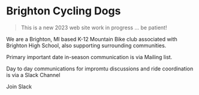# Brighton Cycling Dogs

> This is a new 2023 web site work in progress ... be patient!

We are a Brighton, MI based K-12 Mountain Bike club associated with Brighton High School, also supporting surrounding communities.

Primary important date in-season communication is via Mailing list. 

Day to day communications for impromtu discussions and ride coordination is via a Slack Channel 

<v-btn href='https://join.slack.com/t/brightoncyclingclub/shared_invite/zt-1sflc7k1y-lbnVM7vTVqlpGs3AbDWNXA'><v-icon icon="mdi:mdi-slack" /> Join Slack </v-btn>


<!-- <font-awesome-icon icon="fa-brands fa-slack" /> -->


<!--@include: ./equipment.md-->

